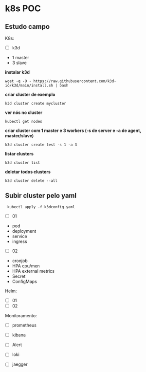 # k8s POC
Estudo campo 
---
K8s:

* [ ] k3d
* 1 master
* 3 slave


**instalar k3d**

    wget -q -O - https://raw.githubusercontent.com/k3d-io/k3d/main/install.sh | bash

**criar cluster de exemplo** 

    k3d cluster create mycluster

**ver nós no cluster** 

    kubectl get nodes

**criar cluster com 1 master e 3 workers (-s de server e -a de agent, master/slave)**

    k3d cluster create test -s 1 -a 3
    
**listar clusters**

    k3d cluster list

 **deletar todos clusters**

    k3d cluster delete --all


## Subir cluster pelo yaml

     kubectl apply -f k3dconfig.yaml
		
* [ ] 01
- pod
- deployment
- service
- ingress

* [ ] 02
- cronjob
- HPA cpu/men
- HPA external metrics
- Secret
- ConfigMaps
	  

	  
Helm:
* [ ] 01
* [ ] 02 

Monitoramento:

* [ ] prometheus
* [ ] kibana
* [ ] Alert
* [ ] loki
* [ ] jaegger




